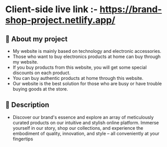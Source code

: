 # Client-side live link :- https://brand-shop-project.netlify.app/
## :pushpin: About my project
- My website is mainly based on technology and electronic accessories.
- Those who want to buy electronics products at home can buy through my website.
- If you buy products from this website, you will get some special discounts on each product.
- You can buy authentic products at home through this website.
- Our website is the best solution for those who are busy or have trouble buying goods at the store.
## :pushpin: Description
- Discover our brand's essence and explore an array of meticulously curated products on our intuitive and stylish online platform. Immerse yourself in our story, shop our collections, and experience the embodiment of quality, innovation, and style – all conveniently at your fingertips
